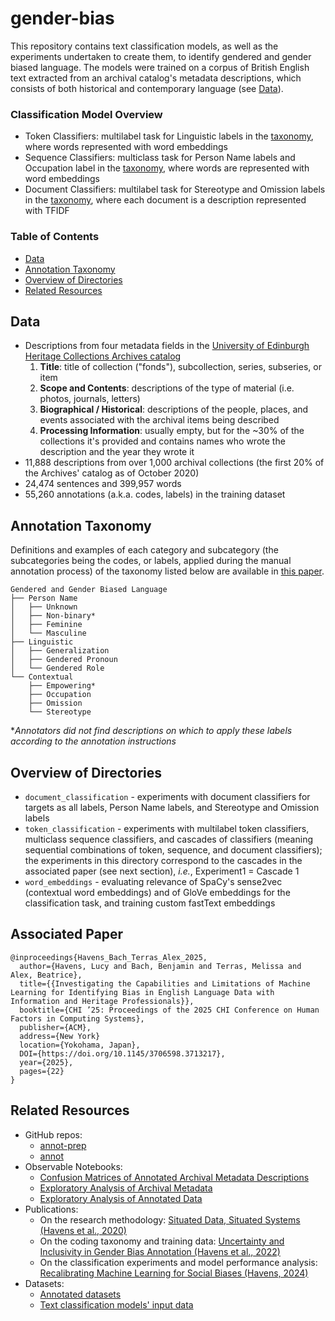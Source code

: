 # gender-bias

This repository contains text classification models, as well as the experiments undertaken to create them, to identify gendered and gender biased language.  The models were trained on a corpus of British English text extracted from an archival catalog's metadata descriptions, which consists of both historical and contemporary language (see [Data]((#Data))).

### Classification Model Overview
* Token Classifiers: multilabel task for Linguistic labels in the [taxonomy](#Annotation-Taxonomy), where words represented with word embeddings
* Sequence Classifiers: multiclass task for Person Name labels and Occupation label in the [taxonomy](#Annotation-Taxonomy), where words are represented with word embeddings
* Document Classifiers: multilabel task for Stereotype and Omission labels in the [taxonomy](#Annotation-Taxonomy), where each document is a description represented with TFIDF

### Table of Contents
* [Data](#Data)
* [Annotation Taxonomy](#Annotation-Taxonomy)
* [Overview of Directories](#Overview-of-Directories)
* [Related Resources](#Related-Resources)

## Data
* Descriptions from four metadata fields in the [University of Edinburgh Heritage Collections Archives catalog](archives.collections.ed.ac.uk/)
    1. **Title**: title of collection ("fonds"), subcollection, series, subseries, or item
    2. **Scope and Contents**: descriptions of the type of material (i.e. photos, journals, letters)
    3. **Biographical / Historical**: descriptions of the people, places, and events associated with the archival items being described
    4. **Processing Information**: usually empty, but for the ~30% of the collections it's provided and contains names who wrote the description and the year they wrote it
* 11,888 descriptions from over 1,000 archival collections (the first 20% of the Archives' catalog as of October 2020)
* 24,474 sentences and 399,957 words 
* 55,260 annotations (a.k.a. codes, labels) in the training dataset

## Annotation Taxonomy
Definitions and examples of each category and subcategory (the subcategories being the codes, or labels, applied during the manual annotation process) of the taxonomy listed below are available in [this paper](https://aclanthology.org/2022.gebnlp-1.4/).
```
Gendered and Gender Biased Language
├── Person Name
│   ├── Unknown
│   ├── Non-binary*
│   ├── Feminine
│   └── Masculine
├── Linguistic
│   ├── Generalization
│   ├── Gendered Pronoun
│   └── Gendered Role
└── Contextual
    ├── Empowering*
    ├── Occupation
    ├── Omission
    └── Stereotype
```
**Annotators did not find descriptions on which to apply these labels according to the annotation instructions*

## Overview of Directories
* `document_classification` - experiments with document classifiers for targets as all labels, Person Name labels, and Stereotype and Omission labels
* `token_classification` - experiments with multilabel token classifiers, multiclass sequence classifiers, and cascades of classifiers (meaning sequential combinations of token, sequence, and document classifiers); the experiments in this directory correspond to the cascades in the associated paper (see next section), *i.e.*, Experiment1 = Cascade 1
* `word_embeddings` - evaluating relevance of SpaCy's sense2vec (contextual word embeddings) and of GloVe embeddings for the classification task, and training custom fastText embeddings

## Associated Paper
```
@inproceedings{Havens_Bach_Terras_Alex_2025, 
  author={Havens, Lucy and Bach, Benjamin and Terras, Melissa and Alex, Beatrice},
  title={{Investigating the Capabilities and Limitations of Machine Learning for Identifying Bias in English Language Data with Information and Heritage Professionals}}, 
  booktitle={CHI ’25: Proceedings of the 2025 CHI Conference on Human Factors in Computing Systems}, 
  publisher={ACM},
  address={New York}
  location={Yokohama, Japan},
  DOI={https://doi.org/10.1145/3706598.3713217}, 
  year={2025}, 
  pages={22} 
}
```

## Related Resources
* GitHub repos: 
  * [annot-prep](https://github.com/thegoose20/annot-prep)
  * [annot](https://github.com/thegoose20/annot)
* Observable Notebooks: 
  * [Confusion Matrices of Annotated Archival Metadata Descriptions](https://observablehq.com/@thegoose20/confusion-matrices)
  * [Exploratory Analysis of Archival Metadata](https://observablehq.com/d/0091bad1ddecc57f)
  * [Exploratory Analysis of Annotated Data](https://observablehq.com/d/b61080669b52aa93)
* Publications:
  * On the research methodology: [Situated Data, Situated Systems (Havens et al., 2020)](https://aclanthology.org/2020.gebnlp-1.10.pdf)
  * On the coding taxonomy and training data: [Uncertainty and Inclusivity in Gender Bias Annotation (Havens et al., 2022)](https://aclanthology.org/2022.gebnlp-1.4v2.pdf)
  * On the classification experiments and model performance analysis: [Recalibrating Machine Learning for Social Biases (Havens, 2024)](https://era.ed.ac.uk/handle/1842/41420)
* Datasets:
  * [Annotated datasets](https://doi.org/10.7488/ds/7540)
  * [Text classification models' input data](https://doi.org/10.7488/ds/7539)